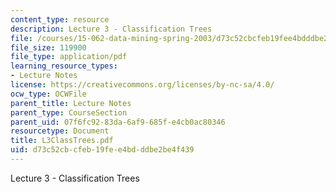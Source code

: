 ```yaml
---
content_type: resource
description: Lecture 3 - Classification Trees
file: /courses/15-062-data-mining-spring-2003/d73c52cbcfeb19fee4bdddbe2be4f439_L3ClassTrees.pdf
file_size: 119900
file_type: application/pdf
learning_resource_types:
- Lecture Notes
license: https://creativecommons.org/licenses/by-nc-sa/4.0/
ocw_type: OCWFile
parent_title: Lecture Notes
parent_type: CourseSection
parent_uid: 07f6fc92-83da-6af9-685f-e4cb0ac80346
resourcetype: Document
title: L3ClassTrees.pdf
uid: d73c52cb-cfeb-19fe-e4bd-ddbe2be4f439
---
```

Lecture 3 - Classification Trees